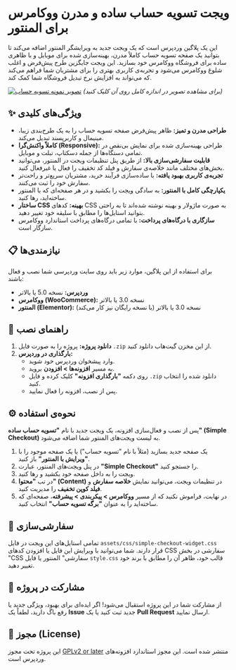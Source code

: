 
# ویجت تسویه حساب ساده و مدرن ووکامرس برای المنتور

این یک پلاگین وردپرس است که یک ویجت جدید به ویرایشگر المنتور اضافه می‌کند تا بتوانید یک صفحه تسویه حساب کاملاً مدرن، بهینه‌سازی شده برای موبایل و با ظاهری ساده برای فروشگاه ووکامرس خود بسازید. این ویجت جایگزین طرح پیش‌فرض و اغلب شلوغ ووکامرس می‌شود و تجربه‌ی کاربری بهتری را برای مشتریان شما فراهم می‌کند که می‌تواند به افزایش نرخ تبدیل فروشگاه شما کمک کند.

[![تصویر نمونه تسویه حساب]()]()
*(برای مشاهده تصویر در اندازه کامل روی آن کلیک کنید)*

## ✨ ویژگی‌های کلیدی

- **طراحی مدرن و تمیز:** ظاهر پیش‌فرض صفحه تسویه حساب را به یک طرح‌بندی زیبا، مینیمال و کاربرپسند تبدیل می‌کند.
- **کاملاً واکنش‌گرا (Responsive):** طراحی بهینه‌سازی شده برای نمایش بی‌نقص در تمامی دستگاه‌ها از جمله دسکتاپ، تبلت و موبایل.
- **قابلیت سفارشی‌سازی بالا:** از طریق پنل تنظیمات ویجت در المنتور، می‌توانید بخش‌های مختلف مانند خلاصه‌ی سفارش و فیلد کد تخفیف را فعال یا غیرفعال کنید.
- **تجربه‌ی کاربری بهبود یافته:** با ساده‌سازی فرآیند خرید، مشتریان سریع‌تر و راحت‌تر سفارش خود را ثبت می‌کنند.
- **یکپارچگی کامل با المنتور:** به سادگی ویجت را بکشید و در هر صفحه‌ای که با المنتور ساخته‌اید، رها کنید.
- **ساختار CSS بهینه:** کدهای CSS به صورت ماژولار و بهینه نوشته شده‌اند تا به راحتی بتوانید استایل‌ها را مطابق با سلیقه خود تغییر دهید.
- **سازگاری با درگاه‌های پرداخت:** با تمامی درگاه‌های پرداخت استاندارد ووکامرس سازگار است.

## 📋 نیازمندی‌ها

برای استفاده از این پلاگین، موارد زیر باید روی سایت وردپرسی شما نصب و فعال باشند:

- **وردپرس:** نسخه 5.0 یا بالاتر
- **ووکامرس (WooCommerce):** نسخه 3.0 یا بالاتر
- **المنتور (Elementor):** نسخه 3.0 یا بالاتر (با نسخه رایگان نیز کار می‌کند)

## 🚀 راهنمای نصب

1.  **دانلود پروژه:** پروژه را به صورت فایل `.zip` از این مخزن گیت‌هاب دانلود کنید.
2.  **بارگذاری در وردپرس:**
    -   وارد پیشخوان وردپرس خود شوید.
    -   به مسیر **افزونه‌ها > افزودن** بروید.
    -   روی دکمه **"بارگذاری افزونه"** کلیک کرده و فایل `.zip` دانلود شده را انتخاب کنید.
    -   پس از نصب، افزونه را فعال نمایید.

## ⚙️ نحوه‌ی استفاده

پس از نصب و فعال‌سازی افزونه، یک ویجت جدید با نام **"تسویه حساب ساده" (Simple Checkout)** به لیست ویجت‌های المنتور شما اضافه می‌شود.

1.  یک صفحه جدید بسازید (مثلاً با نام "تسویه حساب") یا یک صفحه موجود را با **"ویرایش با المنتور"** باز کنید.
2.  در پنل ویجت‌های المنتور، عبارت **"Simple Checkout"** را جستجو کنید.
3.  ویجت را به داخل صفحه خود بکشید و رها کنید.
4.  در تب **"محتوا" (Content)** در تنظیمات ویجت، می‌توانید نمایش **خلاصه سفارش** و **فیلد کوپن تخفیف** را مدیریت کنید.
5.  در نهایت، فراموش نکنید که از مسیر **ووکامرس > پیکربندی > پیشرفته**، صفحه‌ای که ساخته‌اید را به عنوان **"برگه تسویه حساب"** انتخاب کنید.

## 🎨 سفارشی‌سازی

تمامی استایل‌های این ویجت در فایل `assets/css/simple-checkout-widget.css` قرار دارند. شما می‌توانید با ویرایش این فایل یا افزودن کدهای CSS سفارشی در بخش "CSS سفارشی" المنتور یا فایل `style.css` قالب خود، ظاهر آن را مطابق با برند خود تغییر دهید.

## 🤝 مشارکت در پروژه

از مشارکت شما در این پروژه استقبال می‌شود! اگر ایده‌ای برای بهبود، ویژگی جدید یا رفع باگ دارید، لطفاً یک **Issue** جدید ثبت کنید یا یک **Pull Request** ارسال نمایید.

## 📄 مجوز (License)

این پروژه تحت مجوز [GPLv2 or later](https://www.gnu.org/licenses/gpl-2.0.html) منتشر شده است. این مجوز استاندارد افزونه‌های وردپرس است.